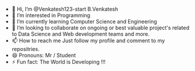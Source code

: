- 👋 Hi, I’m @Venkatesh123-start B.Venkatesh
- 👀 I’m interested in Programming
- 🌱 I’m currently learning Computer Science and Engineering
- 💞️ I’m looking to collaborate on ongoing or best valuable project's related to Data Science and Web development teams and more.
- 📫 How to reach me Just follow my profile and comment to my repositries. 
- 😄 Pronouns: Mr / Student
- ⚡ Fun fact: The World is Developing !!!

<!---
Venkatesh123-start/Venkatesh123-start is a ✨ special ✨ repository because its `README.md` (this file) appears on your GitHub profile.
You can click the Preview link to take a look at your changes.
--->
